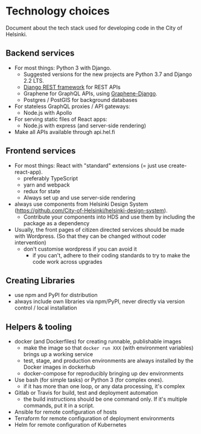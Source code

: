 Technology choices
==================

Document about the tech stack used for developing code in the City of
Helsinki.

Backend services
----------------

- For most things: Python 3 with Django.
  - Suggested versions for the new projects are Python 3.7 and Django 2.2 LTS.
  - [Django REST framework](https://www.django-rest-framework.org/) for REST APIs
  - Graphene for GraphQL APIs, using [Graphene-Django](https://docs.graphene-python.org/projects/django/en/latest/).
  - Postgres / PostGIS for background databases
- For stateless GraphQL proxies / API gateways:
  - Node.js with Apollo
- For serving static files of React apps:
  - Node.js with express (and server-side rendering)
- Make all APIs available through api.hel.fi

Frontend services
-----------------

- For most things: React with "standard" extensions (= just use
  create-react-app).
  - preferably TypeScript
  - yarn and webpack
  - redux for state
  - Always set up and use server-side rendering
- always use components from Helsinki Design System
  (https://github.com/City-of-Helsinki/helsinki-design-system).
  - Contribute your components into HDS and use them by including the
    package as a dependency
- Usually, the front pages of citizen directed services should be made
  with Wordpress.  (So that they can be changed without coder
  intervention)
  - don't customise wordpress if you can avoid it
    - if you can't, adhere to their coding standards to try to make the
      code work across upgrades

Creating Libraries
------------------

- use npm and PyPI for distribution
- always include own libraries via npm/PyPI, never directly via version
  control / local installation

Helpers & tooling
-----------------

- docker (and Dockerfiles) for creating runnable, publishable images
  - make the image so that `docker run XXX` (with environment variables)
    brings up a working service
  - test, stage, and production environments are always installed by the
    Docker images in dockerhub
  - docker-compose for reproducibly bringing up dev environments
- Use bash (for simple tasks) or Python 3 (for complex ones).
  - if it has more than one loop, or any data processing, it's complex
- Gitlab or Travis for build, test and deployment automation
  - the build instructions should be one command only.  If it's multiple
    commands, put it in a script.
- Ansible for remote configuration of hosts
- Terraform for remote configuration of deployment environments
- Helm for remote configuration of Kubernetes

